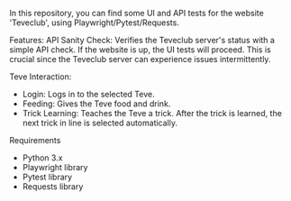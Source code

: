 In this repository, you can find some UI and API tests for the website 'Teveclub', using Playwright/Pytest/Requests.

Features:
API Sanity Check: Verifies the Teveclub server's status with a simple API check. If the website is up, the UI tests will proceed. This is crucial since the Teveclub server can experience issues intermittently.

Teve Interaction:
- Login: Logs in to the selected Teve.
- Feeding: Gives the Teve food and drink.
- Trick Learning: Teaches the Teve a trick. After the trick is learned, the next trick in line is selected automatically.

Requirements
- Python 3.x
- Playwright library 
- Pytest library
- Requests library 
